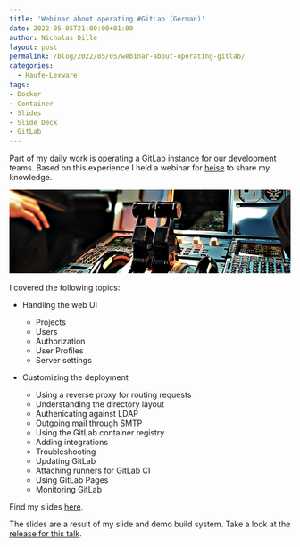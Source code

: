 ```yaml
---
title: 'Webinar about operating #GitLab (German)'
date: 2022-05-05T21:00:00+01:00
author: Nicholas Dille
layout: post
permalink: /blog/2022/05/05/webinar-about-operating-gitlab/
categories:
  - Haufe-Lexware
tags:
- Docker
- Container
- Slides
- Slide Deck
- GitLab
---
```

Part of my daily work is operating a GitLab instance for our development teams. Based on this experience I held a webinar for [heise](https://events.heise.de/) to share my knowledge.

<img src="/media/2022/03/abby-ar-1uwzsExrKzY-unsplash.jpg" style="object-fit: cover; object-position: center 60%; width: 100%; height: 150px;" />

<!--more-->

I covered the following topics:

- Handling the web UI

  - Projects
  - Users
  - Authorization
  - User Profiles
  - Server settings

- Customizing the deployment

  - Using a reverse proxy for routing requests
  - Understanding the directory layout
  - Authenicating against LDAP
  - Outgoing mail through SMTP
  - Using the GitLab container registry
  - Adding integrations
  - Troubleshooting
  - Updating GitLab
  - Attaching runners for GitLab CI
  - Using GitLab Pages
  - Monitoring GitLab

Find my slides [here](https://dille.name/slides/2022-05-05/heise-GitLab-Ops.html).

The slides are a result of my slide and demo build system. Take a look at the [release for this talk](https://github.com/nicholasdille/container-slides/releases/tag/20220505.2).
